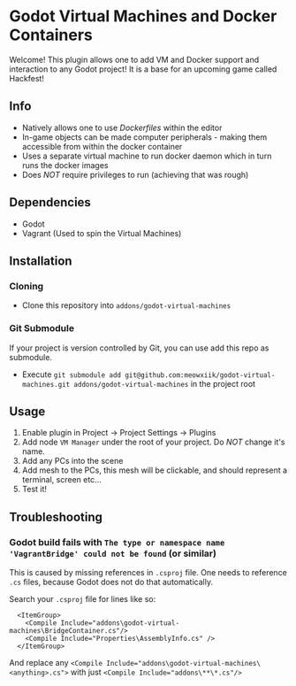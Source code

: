 # Godot Virtual Machines and Docker Containers

Welcome!
This plugin allows one to add VM and Docker support and interaction to any Godot project!
It is a base for an upcoming game called Hackfest!

## Info
- Natively allows one to use *Dockerfiles* within the editor
- In-game objects can be made computer peripherals - making them accessible from within the docker container
- Uses a separate virtual machine to run docker daemon
which in turn runs the docker images
- Does *NOT* require privileges to run (achieving that was rough)

## Dependencies

- Godot
- Vagrant (Used to spin the Virtual Machines)

## Installation

### Cloning

- Clone this repository into `addons/godot-virtual-machines`

### Git Submodule

If your project is version controlled by Git, 
you can use add this repo as submodule.

- Execute `git submodule add git@github.com:meowxiik/godot-virtual-machines.git addons/godot-virtual-machines` in the project root


## Usage

1. Enable plugin in Project -> Project Settings -> Plugins
2. Add node `VM Manager` under the root of your project. Do *NOT* change it's name.
3. Add any PCs into the scene
4. Add mesh to the PCs, this mesh will be clickable, and should represent a terminal, screen etc...
5. Test it!

## Troubleshooting

### Godot build fails with `The type or namespace name 'VagrantBridge' could not be found` (or similar)

This is caused by missing references in `.csproj` file.
One needs to reference `.cs` files, because Godot does not do that automatically.

Search your `.csproj` file for lines like so:

```
  <ItemGroup>
    <Compile Include="addons\godot-virtual-machines\BridgeContainer.cs"/>
    <Compile Include="Properties\AssemblyInfo.cs" />
  </ItemGroup>
```

And replace any `<Compile Include="addons\godot-virtual-machines\<anything>.cs">`
with just `<Compile Include="addons\**\*.cs"/>`

